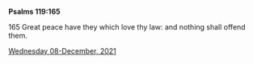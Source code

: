 **Psalms 119:165**

165 Great peace have they which love thy law: and nothing shall offend them.

[Wednesday 08-December, 2021](https://t.me/s/daily_scripture)
